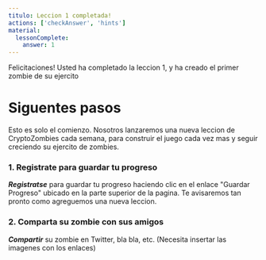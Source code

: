 ```yaml
---
titulo: Leccion 1 completada!
actions: ['checkAnswer', 'hints']
material:
  lessonComplete:
    answer: 1
---
```


Felicitaciones! Usted ha completado la leccion 1, y ha creado el primer zombie de su ejercito

# Siguentes pasos

Esto es solo el comienzo. Nosotros lanzaremos una nueva leccion de CryptoZombies cada semana, para construir el juego cada vez mas y seguir creciendo su ejercito de zombies.

### 1. Registrate para guardar tu progreso

**_Registratse_** para guardar tu progreso haciendo clic en el enlace "Guardar Progreso" ubicado en la parte superior de la pagina. Te avisaremos tan pronto como agreguemos una nueva leccion.

### 2. Comparta su zombie con sus amigos

**_Compartir_** su zombie en Twitter, bla bla, etc. (Necesita insertar las imagenes con los enlaces)
